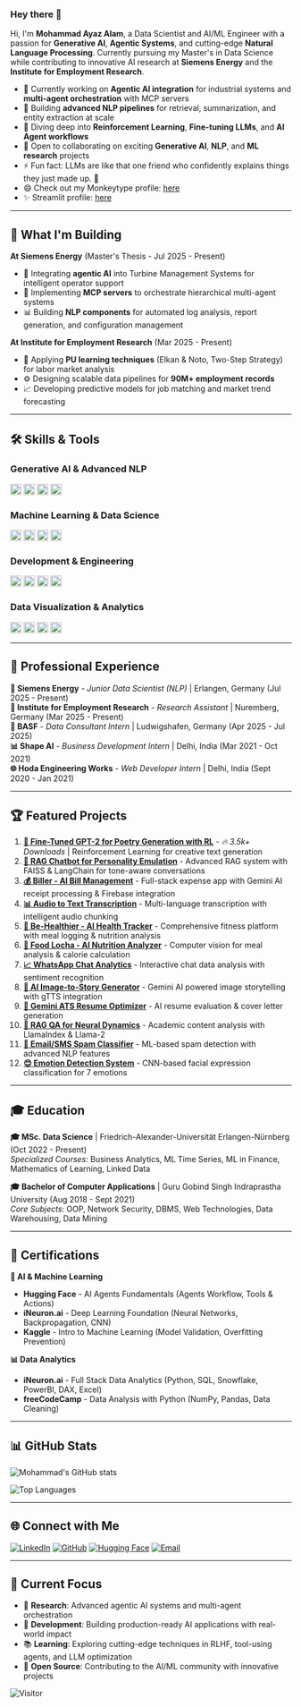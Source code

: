 ### Hey there 👋

Hi, I'm **Mohammad Ayaz Alam**, a Data Scientist and AI/ML Engineer with a passion for **Generative AI**, **Agentic Systems**, and cutting-edge **Natural Language Processing**. Currently pursuing my Master's in Data Science while contributing to innovative AI research at **Siemens Energy** and the **Institute for Employment Research**.

- 🤖 Currently working on **Agentic AI integration** for industrial systems and **multi-agent orchestration** with MCP servers
- 🔬 Building **advanced NLP pipelines** for retrieval, summarization, and entity extraction at scale
- 🌱 Diving deep into **Reinforcement Learning**, **Fine-tuning LLMs**, and **AI Agent workflows**
- 👯 Open to collaborating on exciting **Generative AI**, **NLP**, and **ML research** projects
- ⚡ Fun fact: LLMs are like that one friend who confidently explains things they just made up. 🤣
- 😄 Check out my Monkeytype profile: [here](https://monkeytype.com/profile/rebel47)
- ✨ Streamlit profile: [here](https://share.streamlit.io/user/rebel47)

---

## 🚀 What I'm Building

**At Siemens Energy** (Master's Thesis - Jul 2025 - Present)
- 🤖 Integrating **agentic AI** into Turbine Management Systems for intelligent operator support
- 🔧 Implementing **MCP servers** to orchestrate hierarchical multi-agent systems
- 📊 Building **NLP components** for automated log analysis, report generation, and configuration management

**At Institute for Employment Research** (Mar 2025 - Present)
- 🔬 Applying **PU learning techniques** (Elkan & Noto, Two-Step Strategy) for labor market analysis
- ⚙️ Designing scalable data pipelines for **90M+ employment records**
- 📈 Developing predictive models for job matching and market trend forecasting

---

## 🛠️ Skills & Tools

### **Generative AI & Advanced NLP**
<code><img height="20" title="Agentic AI" src="https://img.shields.io/badge/-Agentic%20AI-FF6B6B?style=flat&logo=robot&logoColor=white"></code>
<code><img height="20" title="LangChain" src="https://img.shields.io/badge/-LangChain-1C3A3A?style=flat&logo=chainlink&logoColor=white"></code>
<code><img height="20" title="Hugging Face" src="https://img.shields.io/badge/-Hugging%20Face-FFD21E?style=flat&logo=huggingface&logoColor=black"></code>
<code><img height="20" title="OpenAI" src="https://img.shields.io/badge/-OpenAI-412991?style=flat&logo=openai&logoColor=white"></code>

### **Machine Learning & Data Science**
<code><img height="20" title="Python" src="https://img.shields.io/badge/-Python-3776AB?style=flat&logo=python&logoColor=white"></code>
<code><img height="20" title="PyTorch" src="https://img.shields.io/badge/-PyTorch-EE4C2C?style=flat&logo=pytorch&logoColor=white"></code>
<code><img height="20" title="Scikit-learn" src="https://img.shields.io/badge/-Scikit%20Learn-F7931E?style=flat&logo=scikitlearn&logoColor=white"></code>
<code><img height="20" title="Pandas" src="https://img.shields.io/badge/-Pandas-150458?style=flat&logo=pandas&logoColor=white"></code>

### **Development & Engineering**
<code><img height="20" title="FastAPI" src="https://img.shields.io/badge/-FastAPI-009688?style=flat&logo=fastapi&logoColor=white"></code>
<code><img height="20" title="Django" src="https://img.shields.io/badge/-Django-092E20?style=flat&logo=django&logoColor=white"></code>
<code><img height="20" title="Docker" src="https://img.shields.io/badge/-Docker-2496ED?style=flat&logo=docker&logoColor=white"></code>
<code><img height="20" title="PostgreSQL" src="https://img.shields.io/badge/-PostgreSQL-336791?style=flat&logo=postgresql&logoColor=white"></code>

### **Data Visualization & Analytics**
<code><img height="20" title="Streamlit" src="https://img.shields.io/badge/-Streamlit-FF4B4B?style=flat&logo=streamlit&logoColor=white"></code>
<code><img height="20" title="Plotly" src="https://img.shields.io/badge/-Plotly-3F4F75?style=flat&logo=plotly&logoColor=white"></code>
<code><img height="20" title="Tableau" src="https://img.shields.io/badge/-Tableau-E97627?style=flat&logo=tableau&logoColor=white"></code>
<code><img height="20" title="Power BI" src="https://img.shields.io/badge/-Power%20BI-F2C811?style=flat&logo=powerbi&logoColor=black"></code>

---

## 💼 Professional Experience

**🏢 Siemens Energy** - *Junior Data Scientist (NLP)* | Erlangen, Germany (Jul 2025 - Present)  
**🔬 Institute for Employment Research** - *Research Assistant* | Nuremberg, Germany (Mar 2025 - Present)  
**🧪 BASF** - *Data Consultant Intern* | Ludwigshafen, Germany (Apr 2025 - Jul 2025)  
**📊 Shape AI** - *Business Development Intern* | Delhi, India (Mar 2021 - Oct 2021)  
**🌐 Hoda Engineering Works** - *Web Developer Intern* | Delhi, India (Sept 2020 - Jan 2021)

---

## 🏆 Featured Projects

1. [**🤖 Fine-Tuned GPT-2 for Poetry Generation with RL**](https://huggingface.co/ayazfau/GPT2-124M-poetry-RL) - *🔥 3.5k+ Downloads* | Reinforcement Learning for creative text generation
2. [**💬 RAG Chatbot for Personality Emulation**](https://persona-chat.streamlit.app/) - Advanced RAG system with FAISS & LangChain for tone-aware conversations  
3. [**💰 Biller - AI Bill Management**](https://biller.streamlit.app/) - Full-stack expense app with Gemini AI receipt processing & Firebase integration
4. [**📊 Audio to Text Transcription**](https://speech-to-text-mvp.streamlit.app/) - Multi-language transcription with intelligent audio chunking
5. [**🏥 Be-Healthier - AI Health Tracker**](https://be-healthier.streamlit.app/) - Comprehensive fitness platform with meal logging & nutrition analysis
6. [**🍔 Food Locha - AI Nutrition Analyzer**](https://github.com/rebel47/Food-Locha) - Computer vision for meal analysis & calorie calculation
7. [**📈 WhatsApp Chat Analytics**](https://github.com/rebel47/Whatsapp-Chat-Analyzer) - Interactive chat data analysis with sentiment recognition
8. [**🎨 AI Image-to-Story Generator**](https://github.com/rebel47/imagetostory) - Gemini AI powered image storytelling with gTTS integration
9. [**📄 Gemini ATS Resume Optimizer**](https://github.com/rebel47/ATS-with-Cover-Letter) - AI resume evaluation & cover letter generation
10. [**🧠 RAG QA for Neural Dynamics**](https://github.com/rebel47/RAG-Powered-Q-A-for-Neural-Dynamics-Course-with-LlamaIndex) - Academic content analysis with LlamaIndex & Llama-2
11. [**📧 Email/SMS Spam Classifier**](https://github.com/rebel47/Email-SMS-Classifier) - ML-based spam detection with advanced NLP features
12. [**😊 Emotion Detection System**](https://github.com/rebel47/Emotion-Detection-System) - CNN-based facial expression classification for 7 emotions

---

## 🎓 Education

**🎓 MSc. Data Science** | Friedrich-Alexander-Universität Erlangen-Nürnberg (Oct 2022 - Present)  
*Specialized Courses*: Business Analytics, ML Time Series, ML in Finance, Mathematics of Learning, Linked Data

**🎓 Bachelor of Computer Applications** | Guru Gobind Singh Indraprastha University (Aug 2018 - Sept 2021)  
*Core Subjects*: OOP, Network Security, DBMS, Web Technologies, Data Warehousing, Data Mining

---

## 🏅 Certifications

**🤖 AI & Machine Learning**
- **Hugging Face** - AI Agents Fundamentals (Agents Workflow, Tools & Actions)
- **iNeuron.ai** - Deep Learning Foundation (Neural Networks, Backpropagation, CNN)
- **Kaggle** - Intro to Machine Learning (Model Validation, Overfitting Prevention)

**📊 Data Analytics**
- **iNeuron.ai** - Full Stack Data Analytics (Python, SQL, Snowflake, PowerBI, DAX, Excel)
- **freeCodeCamp** - Data Analysis with Python (NumPy, Pandas, Data Cleaning)

---

## 📊 GitHub Stats

![Mohammad's GitHub stats](https://github-readme-stats.vercel.app/api?username=rebel47&show_icons=true&theme=radical)

![Top Languages](https://github-readme-stats.vercel.app/api/top-langs/?username=rebel47&layout=compact&theme=radical)

---

## 🌐 Connect with Me

[![LinkedIn](https://img.shields.io/badge/-LinkedIn-0077B5?style=flat&logo=linkedin&logoColor=white)](https://linkedin.com/in/ayaz-alam)
[![GitHub](https://img.shields.io/badge/-GitHub-181717?style=flat&logo=github&logoColor=white)](https://github.com/rebel47)
[![Hugging Face](https://img.shields.io/badge/-Hugging%20Face-FFD21E?style=flat&logo=huggingface&logoColor=black)](https://huggingface.co/ayazfau)
[![Email](https://img.shields.io/badge/-Email-D14836?style=flat&logo=gmail&logoColor=white)](mailto:alam.ayaz47@gmail.com)

---

## 🎯 Current Focus

- 🔬 **Research**: Advanced agentic AI systems and multi-agent orchestration
- 🤖 **Development**: Building production-ready AI applications with real-world impact
- 📚 **Learning**: Exploring cutting-edge techniques in RLHF, tool-using agents, and LLM optimization
- 🌟 **Open Source**: Contributing to the AI/ML community with innovative projects

![Visitor](https://visitor-badge.laobi.icu/badge?page_id=rebel47.rebel47)

